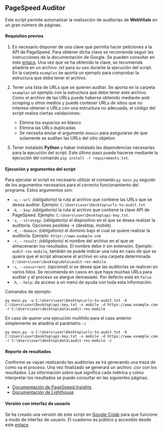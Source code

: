 ## PageSpeed Auditor

Este script permite automatizar la realización de auditorías de **WebVitals** en un gran número de páginas.

#### Requisitos previos

1. Es necesario disponer de una clave que permita hacer peticiones a la API de PageSpeed. Para obtener dicha clave se recomienda seguir las instrucciones de la documentación de Google. Se pueden consultar en este [enlace](https://developers.google.com/speed/docs/insights/v5/get-started#APIKey). Una vez que se ha obtenido la clave, se recomienda añadirla en un archivo *.txt* para su uso durante la ejecución del script. En la carpeta `examples` se aporta un ejemplo para comprobar la estructura que debe tener el archivo.

2. Tener una lista de URLs que se quieren auditar. Se aporta en la carpeta `examples` un ejemplo con la estructura que debe tener este archivo. Como el archivo de las URLs puede haberse obtenido mediante *web scraping* u otros medios y puede contener URLs de sitios que no interese obtener o URLs con una estructura no adecuada, el código del script realiza ciertas validaciones:
    * Elimina los espacios en blanco
    * Elimina las URLs duplicadas
    * Se necesita enviar el argumento `domain` para asegurarse de que solamente se auditan las URLs del sitio objetivo

3. Tener instalado **Python** y haber instalado las dependencias necesarias para la ejecución del script. Este último paso puede hacerse mediante la ejecución del comando `pip install -r requirements.txt`.

#### Ejecución y argumentos del script

Para ejecutar el script es necesario utilizar el comando `py main.py` seguido de los argumentos necesarios para el correcto funcionamiento del programa. Estos argumentos son:

* `-u`, `--url`: *(obligatorio)* la ruta al archivo que contiene las URLs que se desea auditar. Ejemplo: `C:\Users\user\Desktop\urls-to-audit.txt`
* `-k`, `--key`: *(obligatorio)* la ruta al archivo que contiene la clave API de PageSpeed. Ejemplo: `C:\Users\user\Desktop\api-key.txt`.
* `-s`, `--strategy`: *(obligatorio)* el dispositivo en el que se desea realizar la auditoría. Opciones posibles &rarr; (desktop, mobile).
* `-d`, `--domain`: *(obligatorio)* el dominio bajo el cual se quiere realizar la auditoría. Ejemplo: `https://www.example.com`
* `-r`, `--result`: *(obligatorio)* el nombre del archivo en el que se almacenarán los resultados. El nombre debe ir sin extensión. Ejemplo: `audit-res-mobile`, también se puede indicar una ruta en caso de que se quiera que el script almacene el archivo en una carpeta determinada `C:\Users\user\desktop\data\audit-res-mobile`
* `-c`, `--concurrent`: *(opcional)* si se desea que las auditorías se realicen en varios hilos. Se recomienda en casos en que haya muchas URLs para auditar y el proceso se alargue demasiado. Por defecto está en `False`.
* `-h`, `--help`: da acceso a un menú de ayuda con toda esta información.

Comandos de ejemplo:

`py main.py -u C:\Users\user\Desktop\urls-to-audit.txt -k C:\Users\user\Desktop\api-key.txt -s mobile -d https://www.example.com -r C:\Users\user\desktop\data\audit-res-mobile`

En caso de querer una ejecución multihilo para el caso anterior simplemente se añadiría el parámetro `-c`

`py main.py -u C:\Users\user\Desktop\urls-to-audit.txt -k C:\Users\user\Desktop\api-key.txt -s mobile -d https://www.example.com -r C:\Users\user\desktop\data\audit-res-mobile -c`

#### Reporte de resultados

Conforme se vayan realizando las auditorías se irá generando una traza de como va el proceso. Una vez finalizado se generará un archivo *.csv* con los resultados. Las información sobre qué significa cada métrica y cómo interpretar los resultados se puede consultar en las siguientes páginas.

* [Documentación de PageSpeed Insights](https://developers.google.com/speed/docs/insights/v5/about)
* [Documentación de Lighthouse](https://developer.chrome.com/docs/lighthouse/)

#### Versión con interfaz de usuario

Se ha creado una versión de este script en [Google Colab](https://colab.research.google.com/) para que funcione a modo de interfaz de usuario. El cuaderno es público y accesible desde este [enlace](https://colab.research.google.com/github/javier-fraga-garcia/pagespeed-auditor/blob/main/notebooks/PageSpeed_Auditor.ipynb).